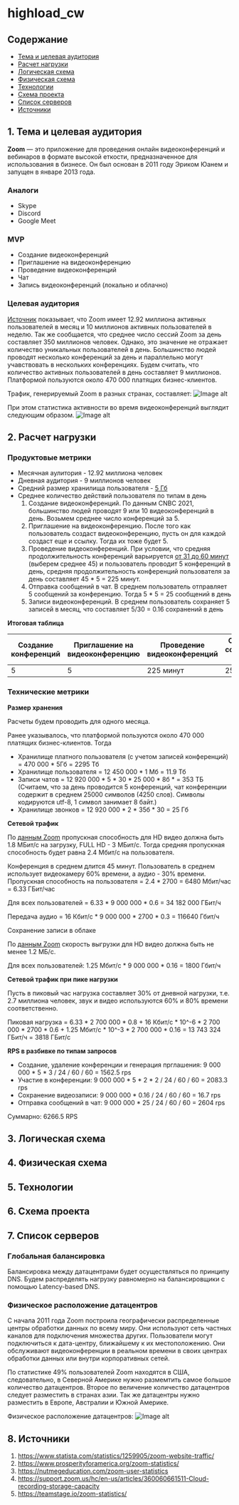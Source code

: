 # highload_cw

## Содержание

* [Тема и целевая аудитория](#1)
* [Расчет нагрузки](#2)
* [Логическая схема](#3)
* [Физическая схема](#4)
* [Технологии](#5)
* [Схема проекта](#6)
* [Список серверов](#7)
* [Источники](#8)


## 1. Тема и целевая аудитория <a name="1"></a>

**Zoom** — это приложение для проведения онлайн видеоконференций и вебинаров в формате высокой еткости, предназначенное для использования в бизнесе. Он был основан в 2011 году Эриком Юанем и запущен в январе 2013 года.

### Аналоги

- Skype
- Discord
- Google Meet

### MVP

- Создание видеоконференций
- Приглашение на видеоконференцию
- Проведение видеоконференций
- Чат
- Запись видеоконференций (локально и облачно)

### Целевая аудитория

[Источник](https://nutmegeducation.com/zoom-user-statistics)
показывает, что Zoom имеет 12.92 миллиона активных пользователей в месяц и 10 миллионов активных пользователей в неделю. Так же сообщается, что среднее число сессий Zoom за день составляет 350 миллионов человек. Однако, это значение не отражает количество уникальных пользователей в день. Большинство людей проводят несколько конференций за день и параллельно могут учавствовать в нескольких конференциях. Будем считать, что количество активных пользователей в день составляет 9 миллионов. Платформой пользуются около 470 000 платящих бизнес-клиентов.

Трафик, генерируемый Zoom в разных странах, составляет: 
![Image alt](https://github.com/ArKarina/highload_cw/raw/main/img/countries.png)


При этом статистика активности во время видеоконференций выглядит следующим образом.
![Image alt](https://github.com/ArKarina/highload_cw/raw/main/img/Webinar.png)

## 2. Расчет нагрузки <a name="2"></a>

### Продуктовые метрики

- Месячная аулитория - 12.92 миллиона человек
- Дневная аудитория - 9 миллионов человек
- Средний размер хранилища пользователя - [5 Гб](https://support.zoom.us/hc/en-us/articles/360060661511-Cloud-recording-storage-capacity)
- Среднее количество действий пользователя по типам в день
  1. Создание видеоконференций.
     По данным CNBC 2021, большинство людей проводят 9 или 10 видеоконференций в день. Возьмем среднее число конференций за 5.
  2. Приглашение на видеоконференцию.
     После того как пользователь создаст видеоконференцию, пусть он для каждой создаст еще и ссылку. Тогда их тоже будет 5.
  3. Проведение видеоконференций.
     При условии, что средняя продолжительность конференций варьируется [от 31 до 60 минут](https://teamstage.io/zoom-statistics/) (выберем среднее 45) и пользователь проводит 5 конференций в день, средняя продолжительность конференций пользователя за день составляет 45 * 5 = 225 минут.
  4. Отправка сообщений в чат.
     В среднем пользователь отправляет 5 сообщений за конференцию. Тогда 5 * 5 = 25 сообщений в день
  5. Записи видеоконференций.
     В среднем пользователь сохраняет 5 записей в месяц, что составляет 5/30 = 0.16 сохранений в день
     
**Итоговая таблица**

| Создание конференций | Приглашение на видеоконференцию | Проведение видеоконференций | Отправка сообщений в чат | Записи видеоконференций |
|---------------------------|----------------------|-----------------------|-----------------------|------------------------|
| 5                         | 5                  | 225 минут                  | 25                  | 0.16                    |


### Технические метрики

**Размер хранения**

Расчеты будем проводить для одного месяца.

Ранее указывалось, что платформой пользуются около 470 000 платящих бизнес-клиентов. Тогда

- Хранилище платного пользователя (с учетом записей конференций) = 470 000 * 5Гб = 2295 Тб
- Хранилище пользователя = 12 450 000 * 1 Мб = 11.9 Тб
- Записи чатов = 12 920 000 * 5 * 30 *  25 000 * 8б * = 353 ТБ
(Считаем, что за день проводится 5 конференций, чат конференции содержит в среднем 25000 символов (4250 слов). Символы кодируются utf-8, 1 символ занимает 8 байт.)
- Хранилище звонков = 12 920 000 * 2 * 35б * 30 = 25 Гб

**Сетевой трафик**

По [данным Zoom](https://support.zoom.us/hc/ru/articles/201362023-%D0%A1%D0%B8%D1%81%D1%82%D0%B5%D0%BC%D0%BD%D1%8B%D0%B5-%D1%82%D1%80%D0%B5%D0%B1%D0%BE%D0%B2%D0%B0%D0%BD%D0%B8%D1%8F-Zoom-%D0%B4%D0%BB%D1%8F-%D0%9E%D0%A1-Windows-macOS-%D0%B8-Linux#:~:text=%D0%A2%D1%80%D0%B5%D0%B1%D0%BE%D0%B2%D0%B0%D0%BD%D0%B8%D1%8F%20%D0%BA%20%D0%BF%D1%80%D0%BE%D0%BF%D1%83%D1%81%D0%BA%D0%BD%D0%BE%D0%B9%20%D1%81%D0%BF%D0%BE%D1%81%D0%BE%D0%B1%D0%BD%D0%BE%D1%81%D1%82%D0%B8,-Zoom%20%D0%BE%D0%BF%D1%82%D0%B8%D0%BC%D0%B8%D0%B7%D0%B8%D1%80%D1%83%D0%B5%D1%82%20%D0%B8%D1%81%D0%BF%D0%BE%D0%BB%D1%8C%D0%B7%D0%BE%D0%B2%D0%B0%D0%BD%D0%B8%D0%B5&text=%D0%94%D0%BB%D1%8F%20%D0%B2%D0%B8%D0%B4%D0%B5%D0%BE%D0%B2%D1%8B%D0%B7%D0%BE%D0%B2%D0%BE%D0%B2%201%20%D0%BD%D0%B0%201,%2F%D1%81%20(%D0%B8%D1%81%D1%85%D0%BE%D0%B4%D1%8F%D1%89%D0%B0%D1%8F%2F%D0%B2%D1%85%D0%BE%D0%B4%D1%8F%D1%89%D0%B0%D1%8F)%3B) пропускная способность для HD видео должна быть 1.8 МБит/с на загрузку, FULL HD - 3 МБит/с. Тогда средняя пропускная способность будет равна 2.4 Мбит/с на пользователя.

Конференция в среднем длится 45 минут. Пользователь в среднем использует видеокамеру 60% времени, а аудио - 30% времени.
Пропускная способность на пользователя = 2.4 * 2700 = 6480 Мбит/час = 6.33 ГБит/час

Для всех пользователей = 6.33 * 9 000 000 * 0.6 = 34 182 000 ГБит/ч

Передача аудио = 16 Кбит/с * 9 000 000 * 2700 * 0.3 = 116640 Гбит/ч

Сохранение записи в облаке

По [данным Zoom](https://support.zoom.us/hc/ru/articles/201362023-%D0%A1%D0%B8%D1%81%D1%82%D0%B5%D0%BC%D0%BD%D1%8B%D0%B5-%D1%82%D1%80%D0%B5%D0%B1%D0%BE%D0%B2%D0%B0%D0%BD%D0%B8%D1%8F-Zoom-%D0%B4%D0%BB%D1%8F-%D0%9E%D0%A1-Windows-macOS-%D0%B8-Linux#:~:text=%D0%A2%D1%80%D0%B5%D0%B1%D0%BE%D0%B2%D0%B0%D0%BD%D0%B8%D1%8F%20%D0%BA%20%D0%BF%D1%80%D0%BE%D0%BF%D1%83%D1%81%D0%BA%D0%BD%D0%BE%D0%B9%20%D1%81%D0%BF%D0%BE%D1%81%D0%BE%D0%B1%D0%BD%D0%BE%D1%81%D1%82%D0%B8,-Zoom%20%D0%BE%D0%BF%D1%82%D0%B8%D0%BC%D0%B8%D0%B7%D0%B8%D1%80%D1%83%D0%B5%D1%82%20%D0%B8%D1%81%D0%BF%D0%BE%D0%BB%D1%8C%D0%B7%D0%BE%D0%B2%D0%B0%D0%BD%D0%B8%D0%B5&text=%D0%94%D0%BB%D1%8F%20%D0%B2%D0%B8%D0%B4%D0%B5%D0%BE%D0%B2%D1%8B%D0%B7%D0%BE%D0%B2%D0%BE%D0%B2%201%20%D0%BD%D0%B0%201,%2F%D1%81%20(%D0%B8%D1%81%D1%85%D0%BE%D0%B4%D1%8F%D1%89%D0%B0%D1%8F%2F%D0%B2%D1%85%D0%BE%D0%B4%D1%8F%D1%89%D0%B0%D1%8F)%3B) скорость выгрузки для HD видео должна быть не менее 1.2 МБ/с.

Для всех пользователей: 1.25 Мбит/с * 9 000 000 * 0.16 = 1800 Гбит/ч 

**Сетевой трафик при пике нагрузки**

Пусть в пиковый час нагрузка составляет 30% от дневной нагрузки, т.е. 2.7 миллиона человек, звук и видео используются 60% и 80% времени соответственно.

Пиковая нагрузка = 6.33 * 2 700 000 * 0.8 + 16 Кбит/с * 10^-6 * 2 700 000 * 2700 * 0.6 + 1.25 Мбит/с * 10^-3 * 2 700 000 * 0.16 = 13 743 324 ГБит/ч = 3818 ГБит/с

**RPS в разбивке по типам запросов**

- Создание, удаление конференции и генерация прглашения: 9 000 000 * 5 * 3 / 24 / 60 / 60 = 1562.5 rps
- Участие в конференции: 9 000 000 * 5 * 2 * 2 / 24 / 60 / 60 = 2083.3 rps
- Сохранение видеозаписи: 9 000 000 * 0.16 / 24 / 60 / 60 = 16.7 rps
- Отправка сообщений в чат: 9 000 000 * 25 / 24 / 60 / 60 = 2604 rps

Суммарно: 6266.5 RPS

## 3. Логическая схема <a name="3"></a>

## 4. Физическая схема <a name="4"></a>

## 5. Технологии <a name="5"></a>

## 6. Схема проекта <a name="6"></a>

## 7. Список серверов <a name="7"></a>

### Глобальная балансировка

Балансировка между датацентрами будет осуществляться по принципу DNS. Будем распределять нагрузку равномерно на балансировщики с помощью Latency-based DNS.

### Физическое расположение датацентров

С начала 2011 года Zoom построила географически распределенные центры обработки данных по всему миру. Они используют сеть частных каналов для подключения множества других. Пользователи могут подключиться к дата-центру, ближайшему к их местоположению. Они обслуживают видеоконференции в реальном времени в своих центрах обработки данных или внутри корпоративных сетей.

По статистике 49% пользователей Zoom находятся в США, следовательно, в Северной Америке нужно размемтить самое большое количество датацентров. Второе по величение количество датацентров следует разместить в странах азии. Так же датацентры нужно разместить в Европе, Австралии и Южной Америке.

Физическое расположение датацентров:
![Image alt](https://github.com/ArKarina/highload_cw/raw/main/img/zoom-distributed.jpg)

## 8. Источники <a name="8"></a>

1. https://www.statista.com/statistics/1259905/zoom-website-traffic/
2. https://www.prosperityforamerica.org/zoom-statistics/
3. https://nutmegeducation.com/zoom-user-statistics
4. https://support.zoom.us/hc/en-us/articles/360060661511-Cloud-recording-storage-capacity
5. https://teamstage.io/zoom-statistics/
